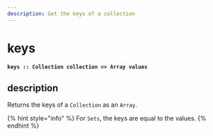 ```yaml
---
description: Get the keys of a collection
---
```


# keys

**`keys :: Collection collection => Array values`**

## description

Returns the keys of a `Collection` as an `Array`.

{% hint style="info" %}
For `Sets`, the keys are equal to the values.
{% endhint %}

